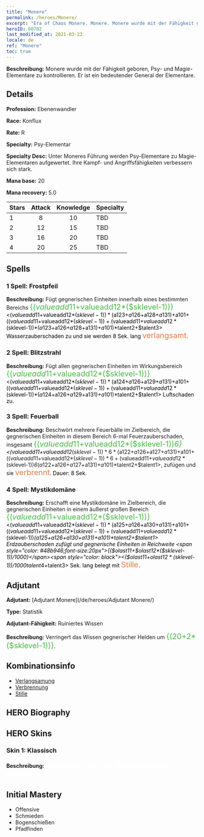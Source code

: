 ```yaml
---
title: "Monere"
permalink: /heroes/Monere/
excerpt: "Era of Chaos Monere. Monere. Monere wurde mit der Fähigkeit geboren, Psy- und Magie-Elementare zu kontrollieren. Er ist ein bedeutender General der Elementare."
heroID: 60702
last_modified_at: 2021-03-23
locale: de
ref: "Monere"
toc: true
---
```

 **Beschreibung:** Monere wurde mit der Fähigkeit geboren, Psy- und Magie-Elementare zu kontrollieren. Er ist ein bedeutender General der Elementare.
## Details
 **Profession:** Ebenenwandler

 **Race:** Konflux

 **Rate:** R

 **Specialty:** Psy-Elementar

 **Specialty Desc:** Unter Moneres Führung werden Psy-Elementare zu Magie-Elementaren aufgewertet. Ihre Kampf- und Angriffsfähigkeiten verbessern sich stark.

 **Mana base:** 20

 **Mana recovery:** 5.0


  | Stars   |     Attack     |    Knowledge   |      Specialty     |
  |---------|:---------------:|:---------------:|--------------------|
  |    1    | 8 | 10 | TBD |
  |    2    | 12 | 15 | TBD |
  |    3    | 16 | 20 | TBD |
  |    4    | 20 | 25 | TBD |

## Spells
### 1 Spell: Frostpfeil
 **Beschreibung:** Fügt gegnerischen Einheiten innerhalb eines bestimmten Bereichs <span style="color: #48b946;font-size:20px">{($valueadd11+$valueadd12*($sklevel-1))}</span><span style="color: black"><($valueadd11+$valueadd12*($sklevel-1))*($a123+$a126+$a128+$a131)+$a101+(($valueadd11+$valueadd12*($sklevel-1))+($valueadd11+$valueadd12*($sklevel-1))*($a123+$a126+$a128+$a131)+$a101)*$talent2+$talent3> Wasserzauberschaden zu und sie werden 8 Sek. lang <span style="color: #e07c44;font-size:20px">verlangsamt.</span><span style="color: black">

### 2 Spell: Blitzstrahl
 **Beschreibung:** Fügt allen gegnerischen Einheiten im Wirkungsbereich <span style="color: #48b946;font-size:20px">{($valueadd11+$valueadd12*($sklevel-1))}</span><span style="color: black"><($valueadd11+$valueadd12*($sklevel-1))*($a124+$a126+$a129+$a131)+$a101+(($valueadd11+$valueadd12*($sklevel-1))+($valueadd11+$valueadd12*($sklevel-1))*($a124+$a126+$a129+$a131)+$a101)*$talent2+$talent1> Luftschaden zu.

### 3 Spell: Feuerball
 **Beschreibung:** Beschwört mehrere Feuerbälle im Zielbereich, die gegnerischen Einheiten in diesem Bereich 6-mal Feuerzauberschaden, insgesamt <span style="color: #48b946;font-size:20px">{($valueadd11+$valueadd12*($sklevel-1))*6}</span><span style="color: black"><($valueadd11+$valueadd12*($sklevel-1))*6*($a122+$a126+$a127+$a131)+$a101+(($valueadd11+$valueadd12*($sklevel-1))*6+($valueadd11+$valueadd12*($sklevel-1))*6*($a122+$a126+$a127+$a131)+$a101)*$talent2+$talent1>, zufügen und sie <span style="color: #e07c44;font-size:20px">verbrennt</span><span style="color: black">. Dauer: 8 Sek.

### 4 Spell: Mystikdomäne
 **Beschreibung:** Erschafft eine Mystikdomäne im Zielbereich, die gegnerischen Einheiten in einem äußerst großen Bereich <span style="color: #48b946;font-size:20px">{($valueadd11+$valueadd12*($sklevel-1))}</span><span style="color: black"><($valueadd11+$valueadd12*($sklevel-1))*($a125+$a126+$a130+$a131)+$a101+(($valueadd11+$valueadd12*($sklevel-1))+($valueadd11+$valueadd12*($sklevel-1))*($a125+$a126+$a130+$a131)+$a101)*$talent2+$talent1> Erdzauberschaden zufügt und gegnerische Einheiten in Reichweite <span style="color: #48b946;font-size:20px">{($olast11+$olast12*($sklevel-1))/1000}</span><span style="color: black"><($olast11+$olast12*($sklevel-1))/1000*$talent4+$talent3> Sek. lang belegt mit <span style="color: #e07c44;font-size:20px">Stille.</span><span style="color: black">


## Adjutant

 **Adjutant:**  [Adjutant Monere](/de/heroes/Adjutant Monere/) 

 **Type:**  Statistik 

 **Adjutant-Fähigkeit:**  Ruiniertes Wissen 

 **Beschreibung:** Verringert das Wissen gegnerischer Helden um <span style="color: #48b946;font-size:20px">{(20+2*($sklevel-1))}</span><span style="color: black">.

## Kombinationsinfo

* [Verlangsamung](/de/combination/Verlangsamung/) 
* [Verbrennung](/de/combination/Verbrennung/) 
* [Stille](/de/combination/Stille/) 

## HERO Biography

## HERO Skins
### Skin 1: **Klassisch**

 **Beschreibung:** <span style="color: #ffffff;font-size:20px"> Ich entspringe den Gedanken aller Lebewesen.</span>



## Initial Mastery
   - Offensive
   - Schmieden
   - Bogenschießen
   - Pfadfinden
